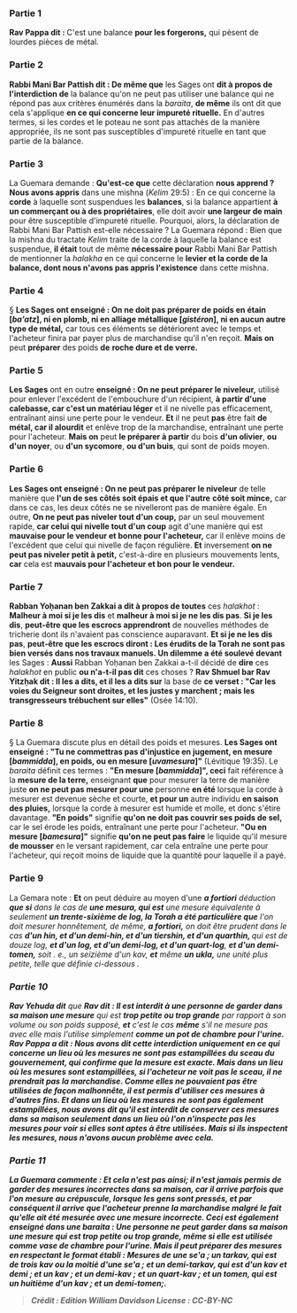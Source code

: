 
### Partie 1
<b>Rav Pappa dit : </b> C'est une balance <b>pour les forgerons,</b> qui pèsent de lourdes pièces de métal.

### Partie 2
<b>Rabbi Mani Bar Pattish dit : De même que</b> les Sages ont <b>dit à propos de l'interdiction de</b> la balance qu'on ne peut pas utiliser une balance qui ne répond pas aux critères énumérés dans la <i>baraita</i>, <b>de même</b> ils ont dit</b> que cela s'applique <b>en ce qui concerne leur impureté rituelle.</b> En d'autres termes, si les cordes et le poteau ne sont pas attachés de la manière appropriée, ils ne sont pas susceptibles d'impureté rituelle en tant que partie de la balance.

### Partie 3
La Guemara demande : <b>Qu'est-ce que</b> cette déclaration <b>nous apprend ? Nous avons appris</b> dans une mishna (<i>Kelim</i> 29:5) : En ce qui concerne la <b>corde</b> à laquelle sont suspendues les <b>balances</b>, si la balance appartient <b>à un commerçant ou à des propriétaires</b>, elle doit avoir <b>une largeur de main</b> pour être susceptible d'impureté rituelle. Pourquoi, alors, la déclaration de Rabbi Mani Bar Pattish est-elle nécessaire ? La Guemara répond : Bien que la mishna du tractate <i>Kelim</i> traite de la corde à laquelle la balance est suspendue, <b>il était</b> tout de même <b>nécessaire pour</b> Rabbi Mani Bar Pattish de mentionner la <i>halakha</i> en ce qui concerne le <b>levier et la corde de la balance, dont nous n'avons pas appris l'existence</b> dans cette mishna.

### Partie 4
§ <b>Les Sages ont enseigné : On ne doit pas préparer de poids en étain [<i>ba'atz</i>], ni en plomb, ni en alliage métallique [<i>gistéron</i>], ni en aucun autre type de métal,</b> car tous ces éléments se détériorent avec le temps et l'acheteur finira par payer plus de marchandise qu'il n'en reçoit. <b>Mais on</b> peut <b>préparer</b> des poids <b>de</b> <b>roche dure et de verre.</b>

### Partie 5
<b>Les Sages</b> ont en outre <b>enseigné : On ne peut préparer le niveleur,</b> utilisé pour enlever l'excédent de l'embouchure d'un récipient, <b>à partir d'une calebasse, car c'est un matériau léger</b> et il ne nivelle pas efficacement, entraînant ainsi une perte pour le vendeur. <b>Et</b> il ne peut <b>pas</b> être fait <b>de métal, car il alourdit</b> et enlève trop de la marchandise, entraînant une perte pour l'acheteur. <b>Mais on</b> peut <b>le préparer à partir</b> du bois <b>d'un olivier</b>, <b>ou d'un noyer</b>, ou <b>d'un sycomore</b>, <b>ou d'un buis</b>, qui sont de poids moyen.

### Partie 6
<b>Les Sages ont enseigné : On ne peut pas préparer le niveleur</b> de telle manière que <b>l'un de ses côtés soit épais et que l'autre</b> <b>côté soit mince,</b> car dans ce cas, les deux côtés ne se nivelleront pas de manière égale. En outre, <b>On ne peut pas niveler tout d'un coup,</b> par un seul mouvement rapide, <b>car celui qui nivelle tout d'un coup</b> agit d'une manière qui est <b>mauvaise pour le vendeur et bonne pour l'acheteur,</b> car il enlève moins de l'excédent que celui qui nivelle de façon régulière. <b>Et</b> inversement <b>on ne peut pas niveler petit à petit,</b> c'est-à-dire en plusieurs mouvements lents, <b>car</b> cela est <b>mauvais pour l'acheteur et bon pour le vendeur.</b>

### Partie 7
<b>Rabban Yoḥanan ben Zakkai a dit à propos de toutes</b> ces <i>halakhot</i> : <b>Malheur à moi si je les dis</b> et <b>malheur à moi si je ne les dis pas</b>. <b>Si je les dis</b>, <b>peut-être que les escrocs apprendront</b> de nouvelles méthodes de tricherie dont ils n'avaient pas conscience auparavant. <b>Et si je ne les dis pas</b>, <b>peut-être que les escrocs diront : Les érudits de la Torah ne sont pas bien versés dans nos travaux manuels. Un dilemme a été soulevé devant</b> les Sages : <b>Aussi</b> Rabban Yoḥanan ben Zakkai a-t-il décidé de <b>dire</b> ces <i>halakhot</i> en public <b>ou n'a-t-il pas dit</b> ces choses ? <b>Rav Shmuel bar Rav Yitzḥak dit : Il les a dits, et il les a dits sur</b> la base de <b>ce verset : "Car les voies du Seigneur sont droites, et les justes y marchent ; mais les transgresseurs trébuchent sur elles"</b> (Osée 14:10).

### Partie 8
§ La Guemara discute plus en détail des poids et mesures. <b>Les Sages ont enseigné : "Tu ne commettras pas d'injustice en jugement, en mesure [<i>bammidda</i>], en poids, ou en mesure [<i>uvamesura</i>]"</b> (Lévitique 19:35). Le <i>baraita</i> définit ces termes : <b>"En mesure [<i>bammidda</i>]", ceci</b> fait référence à la <b>mesure de la terre,</b> enseignant <b>que</b> pour mesurer la terre de manière juste <b>on ne peut pas mesurer pour une</b> personne <b>en été</b> lorsque la corde à mesurer est devenue sèche et courte, <b>et pour un</b> autre individu <b>en saison des pluies,</b> lorsque la corde à mesurer est humide et molle, et donc s'étire davantage. <b>"En poids"</b> signifie <b>qu'on ne doit pas couvrir ses poids de sel,</b> car le sel érode les poids, entraînant une perte pour l'acheteur. <b>"Ou en mesure [<i>bamesura</i>]"</b> signifie <b>qu'on ne peut pas faire</b> le liquide qu'il mesure <b>de mousser</b> en le versant rapidement, car cela entraîne une perte pour l'acheteur, qui reçoit moins de liquide que la quantité pour laquelle il a payé.

### Partie 9
La Gemara note : <b>Et</b> on peut déduire au moyen d'une <b><i>a fortiori</b> déduction <b>que si</b> dans le cas de <b>une <i>mesura</i>, qui est</b> une mesure équivalente à seulement <b>un trente-sixième de <i>log</i>, la Torah a été particulière que</b> l'on doit mesurer honnêtement, de même, <b><i>a fortiori</i>,</b> on doit être prudent dans le cas <b>d'un <i>hin</i>, et d'un demi-<i>hin</i>, et d'un tiers<i>hin</i>, et d'un quart<i>hin</i>, </b> qui est de douze <i>log</i>, <b>et d'un <i>log</i>, et d'un demi-<i>log</i>, et d'un quart-<i>log</i></b>, <b>et d'un demi-<i>tomen</i>,</b> soit . e., un seizième d'un <i>kav</i>, <b>et</b> même <b>un <i>ukla</i>,</b> une unité plus petite, telle que définie ci-dessous .

### Partie 10
<b>Rav Yehuda dit</b> que <b>Rav dit : Il est interdit à une personne de garder dans sa maison une mesure</b> qui est <b>trop petite ou trop grande</b> par rapport à son volume ou son poids supposé, <b>et</b> c'est le cas <b>même</b> s'il ne mesure pas avec elle mais l'utilise simplement <b>comme <b>un pot de chambre pour l'urine. Rav Pappa a dit : Nous avons dit</b> cette interdiction <b>uniquement en ce qui concerne un lieu où</b> les mesures <b>ne sont pas estampillées</b> du sceau du gouvernement, qui confirme que la mesure est exacte. <b>Mais dans un lieu où</b> les mesures <b>sont estampillées, si</b> l'acheteur <b>ne voit pas le sceau, il ne prendrait pas</b> la marchandise. Comme elles ne pouvaient pas être utilisées de façon malhonnête, il est permis d'utiliser ces mesures à d'autres fins. <b>Et dans un lieu où</b> les mesures <b>ne sont pas également estampillées, nous avons dit</b> qu'il est interdit de conserver ces mesures dans sa maison <b>seulement</b> dans un lieu <b>où l'on n'inspecte pas</b> les mesures pour voir si elles sont aptes à être utilisées. <b>Mais</b> si <b>ils inspectent</b> les mesures, <b>nous n'avons aucun</b> problème <b>avec cela.</b>

### Partie 11
La Guemara commente : <b>Et</b> cela <b>n'est pas ainsi;</b> il n'est jamais permis de garder des mesures incorrectes dans sa maison, car <b>il arrive parfois</b> que l'on mesure <b>au crépuscule,</b> lorsque les gens sont pressés, <b>et</b> par conséquent <b>il arrive</b> que l'acheteur <b>prenne</b> la marchandise malgré le fait qu'elle ait été mesurée avec une mesure incorrecte. <b>Ceci est également enseigné</b> dans une <i>baraita</i> : <b>Une personne ne peut garder dans sa maison une mesure</b> qui est <b>trop petite ou trop grande, même</b> si <b>elle</b> est utilisée comme <b>vase de chambre pour l'urine. Mais il</b> peut <b>préparer</b> des mesures en respectant le format établi : Mesures de <b>une <i>se'a</i> ; un <i>tarkav</i>,</b> qui est de trois <i>kav</i> ou la moitié d'une <i>se'a</i> ; <b>et un demi-<i>tarkav</i>,</b> qui est d'un <i>kav</i> et demi ; <b>et un <i>kav</i> ; et un demi-<i>kav</i> ; et un quart-<i>kav</i></b> ; <b>et un <i>tomen</i>,</b> qui est un huitième d'un <i>kav</i> ; <b>et un demi-<i>tomen</i>;</b>.

>Crédit : Edition William Davidson
>License : CC-BY-NC